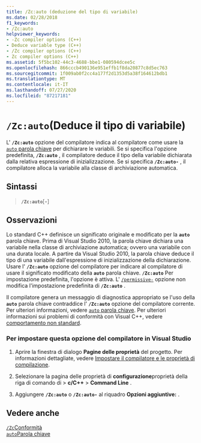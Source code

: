 ```yaml
---
title: /Zc:auto (deduzione del tipo di variabile)
ms.date: 02/28/2018
f1_keywords:
- /Zc:auto
helpviewer_keywords:
- -Zc compiler options (C++)
- Deduce variable type (C++)
- /Zc compiler options (C++)
- Zc compiler options (C++)
ms.assetid: 5f5bc102-44c3-4688-bbe1-080594dcee5c
ms.openlocfilehash: 866cccb490136e951effb1f8da20877c8d5ec763
ms.sourcegitcommit: 1f009ab0f2cc4a177f2d1353d5a38f164612bdb1
ms.translationtype: MT
ms.contentlocale: it-IT
ms.lasthandoff: 07/27/2020
ms.locfileid: "87217181"
---
```

# <a name="zcauto-deduce-variable-type"></a>`/Zc:auto`(Deduce il tipo di variabile)

L' **`/Zc:auto`** opzione del compilatore indica al compilatore come usare la [ `auto` parola chiave](../../cpp/auto-keyword.md) per dichiarare le variabili. Se si specifica l'opzione predefinita, **`/Zc:auto`** , il compilatore deduce il tipo della variabile dichiarata dalla relativa espressione di inizializzazione. Se si specifica **`/Zc:auto-`** , il compilatore alloca la variabile alla classe di archiviazione automatica.

## <a name="syntax"></a>Sintassi

> **`/Zc:auto`**[**`-`**]

## <a name="remarks"></a>Osservazioni

Lo standard C++ definisce un significato originale e modificato per la **`auto`** parola chiave. Prima di Visual Studio 2010, la parola chiave dichiara una variabile nella classe di archiviazione automatica; ovvero una variabile con una durata locale. A partire da Visual Studio 2010, la parola chiave deduce il tipo di una variabile dall'espressione di inizializzazione della dichiarazione. Usare l' **`/Zc:auto`** opzione del compilatore per indicare al compilatore di usare il significato modificato della **`auto`** parola chiave. **`/Zc:auto`** Per impostazione predefinita, l'opzione è attiva. L' [`/permissive-`](permissive-standards-conformance.md) opzione non modifica l'impostazione predefinita di **`/Zc:auto`** .

Il compilatore genera un messaggio di diagnostica appropriato se l'uso della **`auto`** parola chiave contraddice l' **`/Zc:auto`** opzione del compilatore corrente. Per ulteriori informazioni, vedere [ `auto` parola chiave](../../cpp/auto-keyword.md). Per ulteriori informazioni sui problemi di conformità con Visual C++, vedere [comportamento non standard](../../cpp/nonstandard-behavior.md).

### <a name="to-set-this-compiler-option-in-visual-studio"></a>Per impostare questa opzione del compilatore in Visual Studio

1. Aprire la finestra di dialogo **Pagine delle proprietà** del progetto. Per informazioni dettagliate, vedere [Impostare il compilatore e le proprietà di compilazione](../working-with-project-properties.md).

1. Selezionare la pagina delle proprietà di **configurazione**proprietà della riga di comando di  >  **c/C++**  >  **Command Line** .

1. Aggiungere **`/Zc:auto`** o **`/Zc:auto-`** al riquadro **Opzioni aggiuntive:** .

## <a name="see-also"></a>Vedere anche

[`/Zc`Conformità](zc-conformance.md)<br/>
[`auto`Parola chiave](../../cpp/auto-keyword.md)
